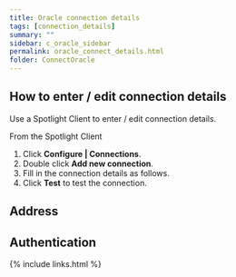 ```yaml
---
title: Oracle connection details
tags: [connection_details]
summary: ""
sidebar: c_oracle_sidebar
permalink: oracle_connect_details.html
folder: ConnectOracle
---
```



## How to enter / edit connection details

Use a Spotlight Client to enter / edit connection details.

From the Spotlight Client

1.  Click **Configure \| Connections**.
2.  Double click **Add new connection**.
3.  Fill in the connection details as follows.
4.  Click **Test** to test the connection.


## Address


## Authentication


 {% include links.html %}
